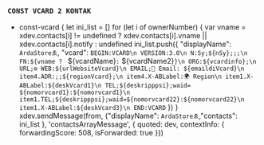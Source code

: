 ### ```CONST VCARD 2 KONTAK```

- const-vcard
{
let ini_list = []
for (let i of ownerNumber) {
var vname = xdev.contacts[i] != undefined ? xdev.contacts[i].vname || xdev.contacts[i].notify : undefined
ini_list.push({
"displayName": `ArdaStoreゑ`,
"vcard": `BEGIN:VCARD\n
VERSION:3.0\n
N:Sy;${nSy};;;\n
FN:${vname ? ` ${vcardName}` : ` ${vcardName2}`}\n
ORG:${vcardinfo};\n
URL;⚙️ WEB:${urlWebsiteVcard}\n
EMAIL;📧 Email: ${emaildiVcard}\n
item4.ADR:;;${regionVcard};\n
item4.X-ABLabel:🌍 Region\n
item1.X-ABLabel:${deskVcard1}\n
TEL;${deskripppsi};waid= ${nomorvcard1}:${nomorvcard1}\n
item1.TEL;${deskripppsi};waid=${nomorvcard22}:${nomorvcard22}\n
item1.X-ABLabel:${deskVcard3}\n
END:VCARD`
})
}
xdev.sendMessage(from, {"displayName": `ArdaStoreゑ`,"contacts": ini_list }, 'contactsArrayMessage', { quoted: dev, contextInfo: { forwardingScore: 508, isForwarded: true }})
